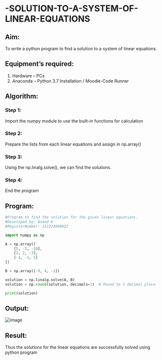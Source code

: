 # -SOLUTION-TO-A-SYSTEM-OF-LINEAR-EQUATIONS
## Aim:
To write a python program to find a solution to a system of linear equations.
## Equipment’s required:
1. 	Hardware – PCs
2. 	Anaconda – Python 3.7 Installation / Moodle-Code Runner
## Algorithm:
### Step 1: 
Import the numpy module to use the built-in functions for calculation
### Step 2: 
Prepare the lists from each linear equations and assign in np.array()
### Step 3: 
Using the np.linalg.solve(), we can find the solutions.
### Step 4: 
End the program
## Program:
```python
#Program to find the solution for the given linear equations.
#Developed by: Anand K
#RegisterNumber: 212224040022

import numpy as np

A = np.array([
    [5, -3, -10],
    [2, 2, -3],
    [-3, -1, 5]
])

B = np.array([-9, 4, -1])

solution = np.linalg.solve(A, B)
solution = np.round(solution, decimals=1)  # Round to 1 decimal place

print(solution)
```

## Output:
![image](https://github.com/user-attachments/assets/9944ea96-03c0-481e-87f3-06e656d5a669)

## Result: 
Thus the solutions for the linear equations are successfully solved using python program

